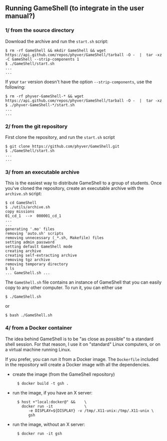 Running GameShell (to integrate in the user manual?)
----------------------------------------------------

### 1/ from the source directory

Download the archive and run the `start.sh` script:

    $ rm -rf GameShell && mkdir GameShell && wget  https://api.github.com/repos/phyver/GameShell/tarball -O -  |  tar -xz -C GameShell --strip-components 1
    $ ./GameShell/start.sh
    ...
    ...

If your `tar` version doesn't have the option `--strip-components`, use the
following:

    $ rm -rf phyver-GameShell-* && wget  https://api.github.com/repos/phyver/GameShell/tarball -O -  |  tar -xz
    $ ./phyver-GameShell-*/start.sh
    ...
    ...


### 2/ from the git repository

First clone the repository, and run the `start.sh` script

    $ git clone https://github.com/phyver/GameShell.git
    $ ./GameShell/start.sh
    ...
    ...


### 3/ from an executable archive

This is the easiest way to distribute GameShell to a group of students. Once you've
cloned the repository, create an executable archive with the `archive.sh` script:

    $ cd GameShell
    $ ./utils/archive.sh
    copy missions
    01_cd_1  -->  000001_cd_1
    ...
    ...
    generating '.mo' files
    removing 'auto.sh' scripts
    removing unnecessary (_*.sh, Makefile) files
    setting admin password
    setting default GameShell mode
    creating archive
    creating self-extracting archive
    removing tgz archive
    removing temporary directory
    $ ls
    ... GameShell.sh ...

The `GameShell.sh` file contains an instance of GameShell that you can easily
copy to any other computer. To run it, you can either use

    $ ./GameShell.sh

or

    $ bash ./GameShell.sh


### 4/ from a Docker container

The idea behind GameShell is to be "as close as possible" to a standard shell
session. For that reason, I use it on "standard" Linux computers, or on a
virtual machine running Linux.

If you prefer, you can run it from a Docker image. The `Dockerfile`
included in the repository will create a Docker image with all the
dependencies.

* create the image (from the GameShell repository)

        $ docker build -t gsh .

* run the image, if you have an X server:

        $ host +"local:docker@" &&    \
          docker run -it              \
             -e DISPLAY=${DISPLAY} -v /tmp/.X11-unix:/tmp/.X11-unix \
             gsh

* run the image, without an X server:

        $ docker run -it gsh
